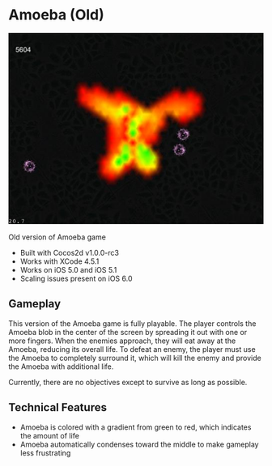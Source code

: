Amoeba (Old)
============

![screenshot](amoeba-old-screen.jpg)

Old version of Amoeba game

* Built with Cocos2d v1.0.0-rc3
* Works with XCode 4.5.1
* Works on iOS 5.0 and iOS 5.1
* Scaling issues present on iOS 6.0

Gameplay
-------------

This version of the Amoeba game is fully playable. The player controls the Amoeba blob 
in the center of the screen by spreading it out with one or more fingers. When the enemies 
approach, they will eat away at the Amoeba, reducing its overall life. To defeat an 
enemy, the player must use the Amoeba to completely surround it, which will kill the 
enemy and provide the Amoeba with additional life.

Currently, there are no objectives except to survive as long as possible.

Technical Features
------------------

* Amoeba is colored with a gradient from green to red, which indicates the amount of life
* Amoeba automatically condenses toward the middle to make gameplay less frustrating
